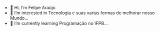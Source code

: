 - 👋 Hi, I’m  Felipe Araújo
- 👀 I’m interested in  Tecnologia e suas varias formas de melhorar nosso Mundo...
- 🌱 I’m currently learning  Programação  no IFPB...
<!---
FelipeAraujj/FelipeAraujj is a ✨ special ✨ repository because its `README.md` (this file) appears on your GitHub profile.
You can click the Preview link to take a look at your changes.
--->
